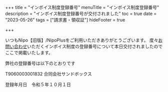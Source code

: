 +++
title = "インボイス制度登録番号"
menuTitle = "インボイス制度登録番号"
description = "インボイス制度登録番号が交付されました"
toc = true
date = "2023-05-26"
tags = ["請求書・領収証"] 
hideFooter = true

+++

いつもNipo【旧版】/NipoPlusをご利用いただきありがとうございます。
度々<a href="/others/inquery/">お問い合わせ</a>いただくインボイス制度の登録番号について本日交付されましたのでここで掲載いたします。

弊社の登録番号は以下のとおりです

T9060003001832
合同会社サンドボックス

登録年月日　令和５年１０月１日

